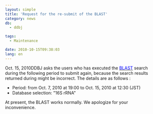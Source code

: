 ```yaml
---
layout: simple
title: 'Request for the re-submit of the BLAST'
category: news
db:
  - ddbj

tags:
  - Maintenance

date: 2010-10-15T09:38:03
lang: en
---
```


Oct. 15, 2010DDBJ asks the users who has executed the <a href="http://blast.ddbj.nig.ac.jp/top-e.html"><span style="color: #0000ff;">BLAST</span></a> search during the following period to submit again, because the search results returned during might be incorrect. The details are as follows :

<ul>
    <li>Period: from Oct. 7, 2010 at 19:00 to Oct. 15, 2010 at 12:30 (JST)</li>
    <li>Database selection: "16S rRNA"</li>
</ul>At present, the BLAST works normally. We apologize for your inconvenience.
